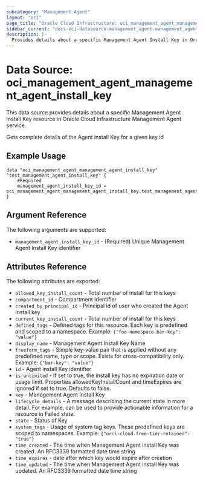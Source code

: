 ```yaml
---
subcategory: "Management Agent"
layout: "oci"
page_title: "Oracle Cloud Infrastructure: oci_management_agent_management_agent_install_key"
sidebar_current: "docs-oci-datasource-management_agent-management_agent_install_key"
description: |-
  Provides details about a specific Management Agent Install Key in Oracle Cloud Infrastructure Management Agent service
---
```


# Data Source: oci_management_agent_management_agent_install_key
This data source provides details about a specific Management Agent Install Key resource in Oracle Cloud Infrastructure Management Agent service.

Gets complete details of the Agent install Key for a given key id

## Example Usage

```hcl
data "oci_management_agent_management_agent_install_key" "test_management_agent_install_key" {
	#Required
	management_agent_install_key_id = oci_management_agent_management_agent_install_key.test_management_agent_install_key.id
}
```

## Argument Reference

The following arguments are supported:

* `management_agent_install_key_id` - (Required) Unique Management Agent Install Key identifier


## Attributes Reference

The following attributes are exported:

* `allowed_key_install_count` - Total number of install for this keys
* `compartment_id` - Compartment Identifier
* `created_by_principal_id` - Principal id of user who created the Agent Install key
* `current_key_install_count` - Total number of install for this keys
* `defined_tags` - Defined tags for this resource. Each key is predefined and scoped to a namespace. Example: `{"foo-namespace.bar-key": "value"}` 
* `display_name` - Management Agent Install Key Name
* `freeform_tags` - Simple key-value pair that is applied without any predefined name, type or scope. Exists for cross-compatibility only. Example: `{"bar-key": "value"}` 
* `id` - Agent install Key identifier
* `is_unlimited` - If set to true, the install key has no expiration date or usage limit. Properties allowedKeyInstallCount and timeExpires are ignored if set to true. Defaults to false.
* `key` - Management Agent Install Key
* `lifecycle_details` - A message describing the current state in more detail. For example, can be used to provide actionable information for a resource in Failed state.
* `state` - Status of Key
* `system_tags` - Usage of system tag keys. These predefined keys are scoped to namespaces. Example: `{"orcl-cloud.free-tier-retained": "true"}` 
* `time_created` - The time when Management Agent install Key was created. An RFC3339 formatted date time string
* `time_expires` - date after which key would expire after creation
* `time_updated` - The time when Management Agent install Key was updated. An RFC3339 formatted date time string

